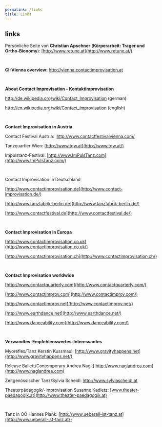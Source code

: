 ```yaml
---
permalink: /links
title: Links
---
```

## links

Persönliche Seite von **Christian Apschner** (**Körperarbeit: Trager und Ortho-Bionomy**): [http://www.retune.at](http://www.retune.at/)

 

**CI-Vienna overview:** <http://vienna.contactimprovisation.at>

 

**About Contact Improvisation - Kontaktimprovisation**

<http://de.wikipedia.org/wiki/Contact_Improvisation> (german)

<http://en.wikipedia.org/wiki/Contact_improvisation> (english)

 

**Contact Improvisation in Austria**

Contact Festival Austria:  <http://www.contactfestivalvienna.com/>[](http://www.tqw.at/)

Tanzquartier Wien: [http://www.tqw.at](http://www.tqw.at/)

Impulstanz-Festival: [http://www.ImPulsTanz.com](http://www.ImPulsTanz.com/)

 

Contact Improvisation in Deutschland

[http://www.contactimprovisation.de](http://www.contact-improvisation.de/)

[http://www.tanzfabrik-berlin.de](http://www.tanzfabrik-berlin.de/)

[http://www.contactfestival.de](http://www.contactfestival.de/)

 

**Contact Improvisation in Europa**

[http://www.contactimprovisation.co.uk](http://www.contactimprovisation.co.uk/)

[http://www.contactimprovisation.ch](http://www.contactimprovisation.ch/)

 

**Contact Improvisation worldwide**

[http://www.contactquarterly.com](http://www.contactquarterly.com/)

[http://www.contactimprov.com](http://www.contactimprov.com/)

[http://www.contactimprov.net](http://www.contactimprov.net/)

[http://www.earthdance.net](http://www.earthdance.net/)

[http://www.danceability.com](http://www.danceability.com/)

 

**Verwandtes-Empfehlenswertes-Interessantes**

Myoreflex/Tanz Kerstin Kussmaul: [http://www.gravityhappens.net](http://www.gravityhappens.net/)

Release Ballett/Contemporary Andrea Nagl:[ http://www.naglandrea.com](http://www.naglandrea.com)

Zeitgenössischer Tanz/Sylvia Scheidl: <http://www.sylviascheidl.at>

Theaterpädagogik/-improvisation Susanne Kadletz: [www.theater-paedagogik.at](http://www.theater-paedagogik.at)

 

Tanz in OÖ Hannes Plank: [http://www.ueberall-ist-tanz.at](http://www.ueberall-ist-tanz.at/)